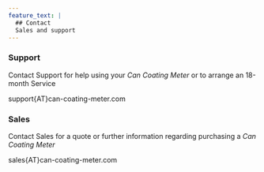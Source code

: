 ```yaml
---
feature_text: |
  ## Contact
  Sales and support
---
```


### Support

Contact Support for help using your *Can Coating Meter* or to arrange an 18-month Service

support{AT}can-coating-meter.com

### Sales

Contact Sales for a quote or further information regarding purchasing a *Can Coating Meter* 

sales{AT}can-coating-meter.com

